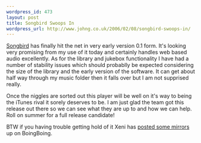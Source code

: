 ```yaml
--- 
wordpress_id: 473
layout: post
title: Songbird Swoops In
wordpress_url: http://www.johng.co.uk/2006/02/08/songbird-swoops-in/
---
```

[Songbird](http://www.songbirdnest.com) has finally hit the net in very early version 0.1 form. It's looking very promising from my use of it today and certainly handles web based audio excellently. As for the library and jukebox functionality I have had a number of stability issues which should probablly be expected considering the size of the library and the early version of the software. It can get about half way through my music folder then it falls over but I am not supprised really.

Once the niggles are sorted out this player will be well on it's way to being the iTunes rival it sorely deserves to be. I am just glad the team got this release out there so we can see what they are up to and how we can help. Roll on summer for a full release candidate!

BTW if you having trouble getting hold of it Xeni has [posted some mirrors](http://www.boingboing.net/2006/02/08/songbird_the_open_so.html) up on BoingBoing.
